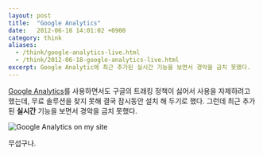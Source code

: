 ```yaml
---
layout: post
title:  "Google Analytics"
date:   2012-06-18 14:01:02 +0900
category: think
aliases:
  - /think/google-analytics-live.html
  - /think/2012-06-18-google-analytics-live.html
excerpt: Google Analytic에 최근 추가된 실시간 기능을 보면서 경악을 금치 못했다.
---
```


[Google Analytics](https://analytics.google.com/)를 사용하면서도 구글의 트래킹 정책이 싫어서 사용을 자제하려고 했는데, 무료 솔루션을 찾지 못해 결국 잠시동안 설치 해 두기로 했다. 그런데 최근 추가된 **실시간** 기능을 보면서 경악을 금치 못했다.

![Google Analytics on my site](https://cdn.si.mpli.st/2012-06-18-google-analytics.png)

무섭구나.